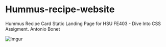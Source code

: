 # Hummus-recipe-website
Hummus Recipe Card Static Landing Page for HSU FE403 - Dive Into CSS Assigment.
Antonio Bonet 

![Imgur](https://i.imgur.com/w23iq7X.png)
